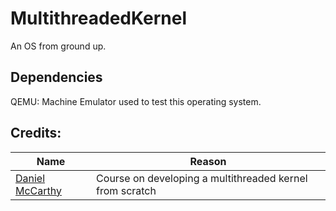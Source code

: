 # MultithreadedKernel
An OS from ground up.

## Dependencies
QEMU: Machine Emulator used to test this operating system.

## Credits:
Name|Reason
----|------
[Daniel McCarthy](https://dragonzap.com/course/developing-a-multithreaded-kernel-from-scratch) | Course on developing a multithreaded kernel from scratch
